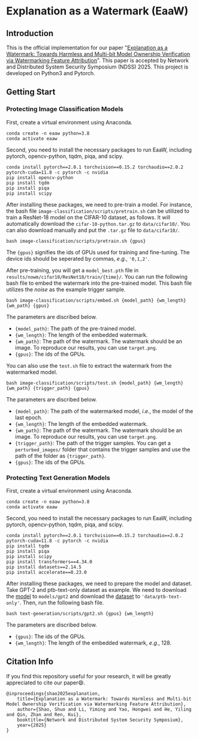 # Explanation as a Watermark (EaaW)

## Introduction
This is the official implementation for our paper "[Explanation as a Watermark: Towards Harmless and Multi-bit Model Ownership Verification via Watermarking Feature Attribution](https://arxiv.org/abs/2405.04825)". This paper is accepted by Network and Distributed System Security Symposium (NDSS) 2025. This project is developed on Python3 and Pytorch.

## Getting Start

### Protecting Image Classification Models
First, create a virtual environment using Anaconda.
```
conda create -n eaaw python=3.8
conda activate eaaw
```

Second, you need to install the necessary packages to run EaaW, including pytorch, opencv-python, tqdm, piqa, and scipy.
```
conda install pytorch==2.0.1 torchvision==0.15.2 torchaudio==2.0.2 pytorch-cuda=11.8 -c pytorch -c nvidia
pip install opencv-python
pip install tqdm
pip install piqa
pip install scipy
```

After installing these packages, we need to pre-train a model. For instance, the bash file `image-classification/scripts/pretrain.sh` can be utilized to train a ResNet-18 model on the CIFAR-10 dataset, as follows. It will automatically download the `cifar-10-python.tar.gz` to `data/cifar10/`. You can also download manually and put the `.tar.gz` file to `data/cifar10/`.
```
bash image-classification/scripts/pretrain.sh {gpus}
```

The `{gpus}` signifies the ids of GPUs used for training and fine-tuning. The device ids should be seperated by commas, $e.g.$, `'0,1,2'`.

After pre-training, you will get a `model_best.pth` file in `results/nowm/cifar10/ResNet18/train/{time}/`. You can run the following bash file to embed the watermark into the pre-trained model. This bash file utilizes the *noise* as the example trigger sample.

```
bash image-classification/scripts/embed.sh {model_path} {wm_length} {wm_path} {gpus}
```
The parameters are discribed below.
- `{model_path}`: The path of the pre-trained model.
- `{wm_length}`: The length of the embedded watermark.
- `{wm_path}`: The path of the watermark. The watermark should be an image. To reproduce our results, you can use `target.png`.
- `{gpus}`: The ids of the GPUs.

You can also use the `test.sh` file to extract the watermark from the watermarked model.
```
bash image-classification/scripts/test.sh {model_path} {wm_length} {wm_path} {trigger_path} {gpus}
```
The parameters are discribed below.
- `{model_path}`: The path of the watermarked model, $i.e.$, the model of the last epoch.
- `{wm_length}`: The length of the embedded watermark.
- `{wm_path}`: The path of the watermark. The watermark should be an image. To reproduce our results, you can use `target.png`.
- `{trigger_path}`: The path of the trigger samples. You can get a `perturbed_images/` folder that contains the trigger samples and use the path of the folder as `{trigger_path}`.
- `{gpus}`: The ids of the GPUs.


### Protecting Text Generation Models

First, create a virtual environment using Anaconda.
```
conda create -n eaaw python=3.8
conda activate eaaw
```

Second, you need to install the necessary packages to run EaaW, including pytorch, opencv-python, tqdm, piqa, and scipy.
```
conda install pytorch==2.0.1 torchvision==0.15.2 torchaudio==2.0.2 pytorch-cuda=11.8 -c pytorch -c nvidia
pip install tqdm
pip install piqa
pip install scipy
pip install transformers==4.34.0
pip install datasets==2.14.5
pip install accelerate==0.23.0
```
After installing these packages, we need to prepare the model and dataset. Take GPT-2 and ptb-text-only dataset as example. We need to download the [model](https://huggingface.co/openai-community/gpt2) to `models/gpt2` and download the [dataset](https://huggingface.co/datasets/ptb-text-only/ptb_text_only) to `'data/ptb-text-only'`. Then, run the following bash file.
```
bash text-generation/scripts/gpt2.sh {gpus} {wm_length}
```
The parameters are discribed below.
- `{gpus}`: The ids of the GPUs.
- `{wm_length}`: The length of the embedded watermark, $e.g.$, 128.




## Citation Info

If you find this repository useful for your research, it will be greatly appreciated to cite our paper😄.
```
@inproceedings{shao2025explanation,
    title={Explanation as a Watermark: Towards Harmless and Multi-bit Model Ownership Verification via Watermarking Feature Attribution},
    author={Shao, Shuo and Li, Yiming and Yao, Hongwei and He, Yiling and Qin, Zhan and Ren, Kui},
    booktitle={Network and Distributed System Security Symposium},
    year={2025}
}
```
